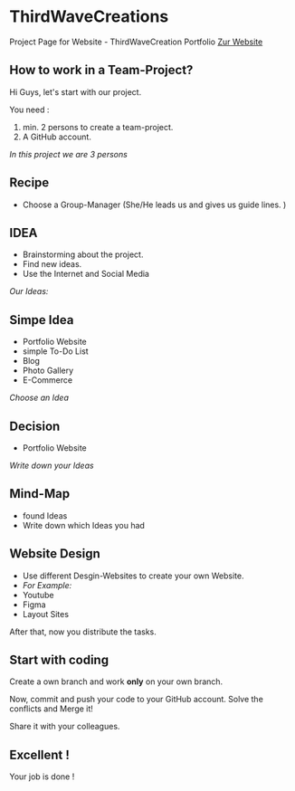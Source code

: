 # ThirdWaveCreations
Project Page for Website - ThirdWaveCreation Portfolio
[Zur Website](https://laraannika.github.io/ThirdWaveCreations/src/index.html)

## How to work in a Team-Project? ##

Hi Guys, let's start with our project.

You need :
1. min. 2 persons to create a team-project. 
2. A GitHub account.

_In this project we are 3 persons_ 

## Recipe ##

- Choose a Group-Manager (She/He leads us and gives us guide lines. )

## IDEA ##

- Brainstorming about the project.
- Find new ideas.
- Use the Internet and Social Media


_Our Ideas:_

## Simpe Idea ##

- Portfolio Website
- simple To-Do List
- Blog
- Photo Gallery
- E-Commerce

_Choose an Idea_

## Decision ##
- Portfolio Website 

_Write down your Ideas_

## Mind-Map ##
- found Ideas
- Write down which Ideas you had

## Website Design ##
- Use different Desgin-Websites to create your own Website. 
- _For Example:_ 
- Youtube
- Figma
- Layout Sites

After that, now you distribute the tasks.

## Start with coding ## 

Create a own branch and work **only** on your own branch.

Now, commit and push your code to your GitHub account. Solve the conflicts and Merge it!

Share it with your colleagues.

## Excellent ! ## 

Your job is done !

